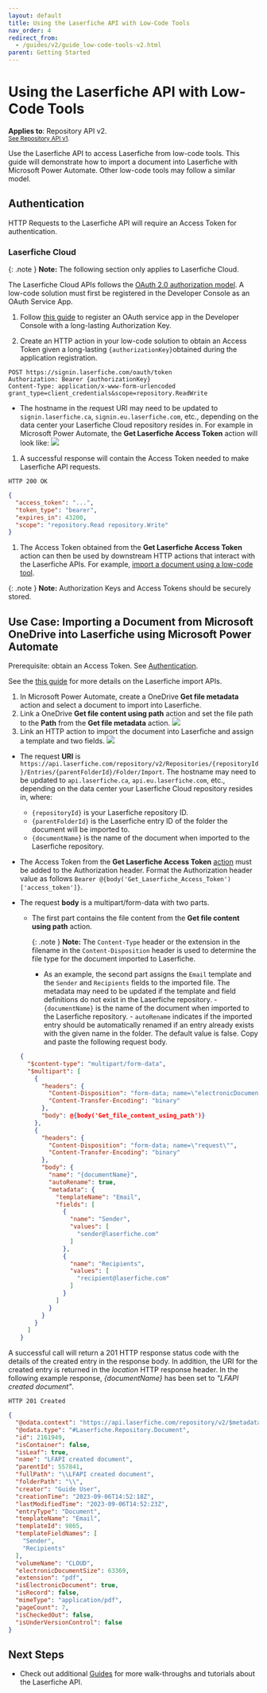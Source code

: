 ```yaml
---
layout: default
title: Using the Laserfiche API with Low-Code Tools
nav_order: 4
redirect_from:
  - /guides/v2/guide_low-code-tools-v2.html
parent: Getting Started
---
```


<!--© 2024 Laserfiche.
See LICENSE-DOCUMENTATION and LICENSE-CODE in the project root for license information.-->

# Using the Laserfiche API with Low-Code Tools
**Applies to**: Repository API v2.
<br/>
<sup>[See Repository API v1](../guide_low-code-tools-v1/).</sup>

Use the Laserfiche API to access Laserfiche from low-code tools. This guide will demonstrate how to import a document into Laserfiche with Microsoft Power Automate. Other low-code tools may follow a similar model.

## Authentication

HTTP Requests to the Laserfiche API will require an Access Token for authentication.

### Laserfiche Cloud

{: .note }
**Note:** The following section only applies to Laserfiche Cloud.

The Laserfiche Cloud APIs follows the [OAuth 2.0 authorization model](../../api/authentication/guide_authenticate-to-the-laserfiche-api/). A low-code solution must first be registered in the Developer Console as an OAuth Service App.

1. Follow [this guide](../../api/authentication/guide_oauth-service) to register an OAuth service app in the Developer Console with a long-lasting Authorization Key.

1. Create an HTTP action in your low-code solution to obtain an Access Token given a long-lasting `{authorizationKey}`obtained during the application registration.

```
POST https://signin.laserfiche.com/oauth/token
Authorization: Bearer {authorizationKey}
Content-Type: application/x-www-form-urlencoded
grant_type=client_credentials&scope=repository.ReadWrite
```

- The hostname in the request URI may need to be updated to `signin.laserfiche.ca`, `signin.eu.laserfiche.com`, etc., depending on the data center your Laserfiche Cloud repository resides in.
  For example in Microsoft Power Automate, the **Get Laserfiche Access Token** action will look like:
  ![](./assets/images/low-code-authenticate-cloud.png)

1. A successful response will contain the Access Token needed to make Laserfiche API requests.

```
HTTP 200 OK
```
```json
{
  "access_token": "...",
  "token_type": "bearer",
  "expires_in": 43200,
  "scope": "repository.Read repository.Write"
}
```

1. The Access Token obtained from the **Get Laserfiche Access Token** action can then be used by downstream HTTP actions that interact with the Laserfiche APIs. For example, [import a document using a low-code tool](#use-case-importing-a-document-from-microsoft-onedrive-into-laserfiche-using-microsoft-power-automate).

{: .note }
**Note:** Authorization Keys and Access Tokens should be securely stored.

## Use Case: Importing a Document from Microsoft OneDrive into Laserfiche using Microsoft Power Automate

Prerequisite: obtain an Access Token. See [Authentication](#authentication).

See the [this guide](../../guides/documents-and-folders/guide_importing-documents) for more details on the Laserfiche import APIs.

1. In Microsoft Power Automate, create a OneDrive **Get file metadata** action and select a document to import into Laserfiche.
1. Link a OneDrive **Get file content using path** action and set the file path to the **Path** from the **Get file metadata** action.
   ![](./assets/images/low-code-get-document.png)
1. Link an HTTP action to import the document into Laserfiche and assign a template and two fields. ![](./assets/images/low-code-import-document-v2.png)

- The request **URI** is `https://api.laserfiche.com/repository/v2/Repositories/{repositoryId}/Entries/{parentFolderId}/Folder/Import`. The hostname may need to be updated to `api.laserfiche.ca`, `api.eu.laserfiche.com`, etc., depending on the data center your Laserfiche Cloud repository resides in, where:
  - `{repositoryId}` is your Laserfiche repository ID.
  - `{parentFolderId}` is the Laserfiche entry ID of the folder the document will be imported to.
  - `{documentName}` is the name of the document when imported to the Laserfiche repository.
- The Access Token from the **Get Laserfiche Access Token** [action](#authentication) must be added to the Authorization header.
  Format the Authorization header value as follows `Bearer @{body('Get_Laserfiche_Access_Token')['access_token']}`.
- The request **body** is a multipart/form-data with two parts.

  - The first part contains the file content from the **Get file content using path** action.

    {: .note }
    **Note:** The `Content-Type` header or the extension in the filename in the `Content-Disposition` header is used to determine the file type for the document imported to Laserfiche.

    - As an example, the second part assigns the `Email` template and the `Sender` and `Recipients` fields to the imported file. The metadata may need to be updated if the template and field definitions do not exist in the Laserfiche repository. - `{documentName}` is the name of the document when imported to the Laserfiche repository. - `autoRename` indicates if the imported entry should be automatically renamed if an entry already exists with the given name in the folder. The default value is false.
      Copy and paste the following request body.

  ```json
  {
    "$content-type": "multipart/form-data",
    "$multipart": [
      {
        "headers": {
          "Content-Disposition": "form-data; name=\"electronicDocument\"; filename=@{outputs('Get_file_metadata')?['body/Name']}",
          "Content-Transfer-Encoding": "binary"
        },
        "body": @{body('Get_file_content_using_path')}
      },
      {
        "headers": {
          "Content-Disposition": "form-data; name=\"request\"",
          "Content-Transfer-Encoding": "binary"
        },
        "body": {
          "name": "{documentName}",
          "autoRename": true,
          "metadata": {
            "templateName": "Email",
            "fields": [
              {
                "name": "Sender",
                "values": [
                  "sender@laserfiche.com"
                ]
              },
              {
                "name": "Recipients",
                "values": [
                  "recipient@laserfiche.com"
                ]
              }
            ]
          }
        }
      }
    ]
  }
  ```

A successful call will return a 201 HTTP response status code with the details of the created entry in the response body. In addition, the URI for the created entry is returned in the _location_ HTTP response header. In the following example response, _{documentName}_ has been set to _"LFAPI created document"_.

```
HTTP 201 Created
```
```json
{
  "@odata.context": "https://api.laserfiche.com/repository/v2/$metadata#Entries/Laserfiche.Repository.Document/$entity",
  "@odata.type": "#Laserfiche.Repository.Document",
  "id": 2161949,
  "isContainer": false,
  "isLeaf": true,
  "name": "LFAPI created document",
  "parentId": 557841,
  "fullPath": "\\LFAPI created document",
  "folderPath": "\\",
  "creator": "Guide User",
  "creationTime": "2023-09-06T14:52:18Z",
  "lastModifiedTime": "2023-09-06T14:52:23Z",
  "entryType": "Document",
  "templateName": "Email",
  "templateId": 9865,
  "templateFieldNames": [
    "Sender",
    "Recipients"
  ],
  "volumeName": "CLOUD",
  "electronicDocumentSize": 63369,
  "extension": "pdf",
  "isElectronicDocument": true,
  "isRecord": false,
  "mimeType": "application/pdf",
  "pageCount": 7,
  "isCheckedOut": false,
  "isUnderVersionControl": false
}
```

## Next Steps

- Check out additional [Guides](../../guides/) for more walk-throughs and tutorials about the Laserfiche API.
